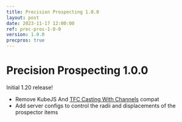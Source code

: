 ```yaml
---
title: Precision Prospecting 1.0.0
layout: post
date: 2023-11-17 12:00:00
ref: prec-pros-1-0-0
version: 1.0.0
precpros: true
---
```


# Precision Prospecting 1.0.0

Initial 1.20 release!

- Remove KubeJS And [TFC Casting With Channels](https://www.curseforge.com/minecraft/mc-mods/tfc-casting-with-channels) compat
- Add server configs to control the radii and displacements of the prospector items
